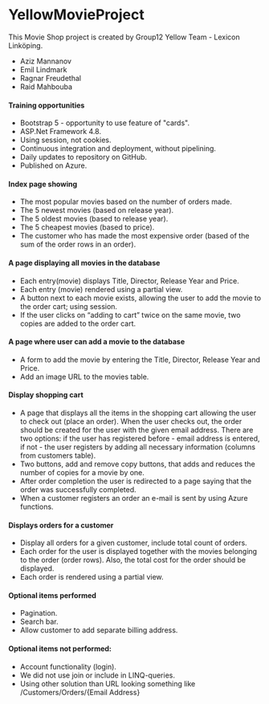 # YellowMovieProject

This Movie Shop project is created by Group12 Yellow Team - Lexicon Linköping.
<ul>
<li>Aziz Mannanov</li>
<li>Emil Lindmark</li>
<li>Ragnar Freudethal</li>
<li>Raid Mahbouba</li>
</ul>

<h4>Training opportunities</h4>
<ul>
<li>Bootstrap 5 - opportunity to use feature of "cards".</li>
<li>ASP.Net Framework 4.8.</li>
<li>Using session, not cookies.</li>
<li>Continuous integration and deployment, without pipelining.</li>
<li>Daily updates to repository on GitHub.</li>
<li>Published on Azure.</li>
</ul>

<h4>Index page showing </h4>
<ul>
<li>The most popular movies based on the number of orders made.</li>
<li>The 5 newest movies (based on release year).</li>
<li>The 5 oldest movies (based to release year).</li>
<li>The 5 cheapest movies (based to price).</li>
<li>The customer who has made the most expensive order (based of the sum of the order rows in an order).</li>
</ul>

<h4>A page displaying all movies in the database </h4>
<ul>
<li>Each entry(movie) displays Title, Director, Release Year and Price.</li>
<li>Each entry (movie) rendered using a partial view.</li>
<li>A button next to each movie exists, allowing the user to add the movie to the order cart; using session.</li>
<li>If the user clicks on “adding to cart” twice on the same movie, two copies are added to the order cart.</li>
</ul>

<h4>A page where user can add a movie to the database </h4>
<ul>
<li>A form to add the movie by entering the Title, Director, Release Year and Price.</li>
<li>Add an image URL to the movies table.</li>
</ul>

<h4>Display shopping cart </h4>
<ul>
<li>A page that displays all the items in the shopping cart allowing the user to check out (place an order). When the user checks out, the order should be created for the user with the given email address. There are two options: if the user has registered before - email address is entered, if not - the user registers by adding all necessary information (columns from customers table).</li>
<li>Two buttons, add and remove copy buttons, that adds and reduces the number of copies for a movie by one.</li>
<li>After order completion the user is redirected to a page saying that the order was successfully completed.</li>
<li>When a customer registers an order an e-mail is sent by using Azure functions.</li>
</ul>

<h4>Displays orders for a customer </h4>
<ul>
<li>Display all orders for a given customer, include total count of orders.</li>
<li>Each order for the user is displayed together with the movies belonging to the order (order rows). Also, the total cost for the order should be displayed.</li>
<li>Each order is rendered using a partial view.</li>
</ul>

<h4>Optional items performed </h4>
<ul>
<li>Pagination.</li>
<li>Search bar.</li>
<li>Allow customer to add separate billing address.</li>
</ul>

<h4>Optional items not performed:</h4>
<ul>
<li>Account functionality (login).</li>
<li>We did not use join or include in LINQ-queries.</li>
<li>Using other solution than URL looking something like /Customers/Orders/{Email Address}</li>
</ul>
